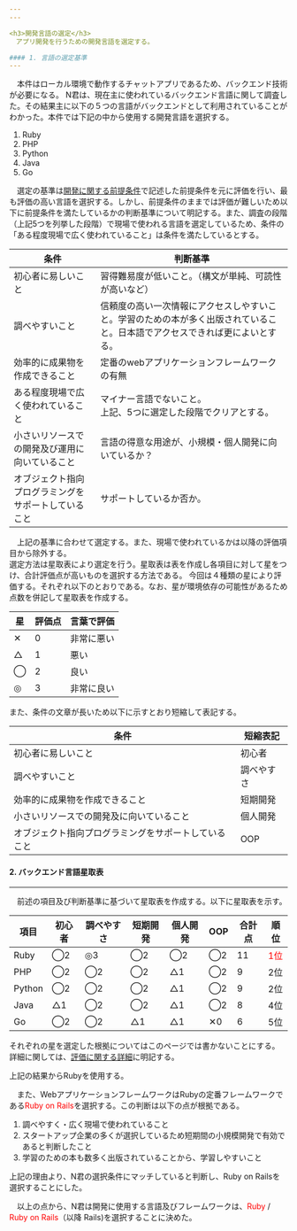 ```yaml
---
---

<h3>開発言語の選定</h3>
　アプリ開発を行うための開発言語を選定する。

#### 1. 言語の選定基準
---
```

　本件はローカル環境で動作するチャットアプリであるため、バックエンド技術が必要になる。
N君は、現在主に使われているバックエンド言語に関して調査した。その結果主に以下の５つの言語がバックエンドとして利用されていることがわかった。本件では下記の中から使用する開発言語を選択する。

1. Ruby
1. PHP
1. Python
1. Java
1. Go

　選定の基準は[開発に関する前提条件]({{site.baseurl}}/precondition)で記述した前提条件を元に評価を行い、最も評価の高い言語を選択する。しかし、前提条件のままでは評価が難しいため以下に前提条件を満たしているかの判断基準について明記する。また、調査の段階（上記5つを列挙した段階）で現場で使われる言語を選定しているため、条件の「ある程度現場で広く使われていること」は条件を満たしているとする。

|条件|判断基準|
|-|-|
|初心者に易しいこと|習得難易度が低いこと。（構文が単純、可読性が高いなど）|
|調べやすいこと|信頼度の高い一次情報にアクセスしやすいこと。学習のための本が多く出版されていること。日本語でアクセスできれば更によいとする。|
|効率的に成果物を作成できること|定番のwebアプリケーションフレームワークの有無|
|ある程度現場で広く使われていること|マイナー言語でないこと。<br>上記、5つに選定した段階でクリアとする。|
|小さいリソースでの開発及び運用に向いていること|言語の得意な用途が、小規模・個人開発に向いているか？|
|オブジェクト指向プログラミングをサポートしていること|サポートしているか否か。|

　上記の基準に合わせて選定する。また、現場で使われているかは以降の評価項目から除外する。  
選定方法は星取表により選定を行う。星取表は表を作成し各項目に対して星をつけ、合計評価点が高いものを選択する方法である。
今回は４種類の星により評価する。それぞれ以下のとおりである。なお、星が環境依存の可能性があるため点数を併記して星取表を作成する。

|星|評価点|言葉で評価|
|-|-|-|
|✕|0|非常に悪い|
|△|1|悪い|
|◯|2|良い|
|◎|3|非常に良い|

また、条件の文章が長いため以下に示すとおり短縮して表記する。

|条件|短縮表記|
|-|-|
|初心者に易しいこと|初心者|
|調べやすいこと|調べやすさ|
|効率的に成果物を作成できること|短期開発|
|小さいリソースでの開発及に向いていること|個人開発|
|オブジェクト指向プログラミングをサポートしていること|OOP|

#### 2. バックエンド言語星取表
---
　前述の項目及び判断基準に基づいて星取表を作成する。以下に星取表を示す。

|項目|初心者|調べやすさ|短期開発|個人開発|OOP|合計点|順位|
|-|-|-|-|-|-|-|-|
|Ruby|◯2|◎3|◯2|◯2|◯2|11|<span style="color: red;">1位</span>|
|PHP|◯2|◯2|◯2|△1|◯2|9|2位|
|Python|◯2|◯2|◯2|△1|◯2|9|2位|
|Java|△1|◯2|◯2|△1|◯2|8|4位|
|Go|◯2|◯2|△1|△1|✕0|6|5位|

それぞれの星を選定した根拠についてはこのページでは書かないことにする。  
詳細に関しては、[評価に関する詳細]({{site.baseurl}}/detail)に明記する。

上記の結果からRubyを使用する。

　また、WebアプリケーションフレームワークはRubyの定番フレームワークである<span style="color: red;">Ruby on Rails</span>を選択する。この判断は以下の点が根拠である。

1. 調べやすく・広く現場で使われていること
1. スタートアップ企業の多くが選択しているため短期間の小規模開発で有効であると判断したこと
1. 学習のための本も数多く出版されていることから、学習しやすいこと

上記の理由より、N君の選択条件にマッチしていると判断し、Ruby on Railsを選択することにした。

　以上の点から、N君は開発に使用する言語及びフレームワークは、<span style="color: red;">Ruby</span> / <span style="color: red;">Ruby on Rails</span>（以降 Rails)を選択することに決めた。